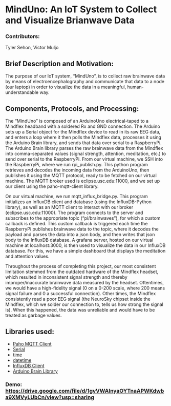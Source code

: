# MindUno: An IoT System to Collect and Visualize Brianwave Data
### Contributors: 
Tyler Sehon, Victor Muljo

## **Brief Description and Motivation:**

The purpose of our IoT system, “MindUno”, is to collect raw brainwave data by means of electroencephalography and communicate that data to a node (our laptop) in order to visualize the data in a meaningful, human-understandable way.


## **Components, Protocols, and Processing:**
The “MindUno” is composed of an ArduinoUno electrical-taped to a Mindflex headband with a soldered Rx and GND connection.
The Arduino sets up a Serial object for the Mindflex device to read in its raw EEG data, and enters a loop where it then polls the Mindflex data, processes it using the Arduino Brain library, and sends that data over serial to a RaspberryPi. The Arduino Brain library parses the raw brainwave data from the Mindflex into comma-separated values (signal strength, attention, meditation, etc.) to send over serial to the RaspberryPi.
From our virtual machine, we SSH into the RaspberryPi, where we run rpi_publish.py. This python program retrieves and decodes the incoming data from the ArduinoUno, then publishes it using the MQTT protocol, ready to be fetched on our virtual machine. The MQTT broker used is eclipse.usc.edu:11000, and we set up our client using the paho-mqtt-client library.

On our virtual machine, we run mqtt_influx_bridge.py. This program initializes an InfluxDB client and database (using the InfluxDB-Python library), as well as an MQTT client to interact with our broker (eclipse.usc.edu:11000). The program connects to the server and subscribes to the appropriate topic (“pi/brainwaves”), for which a custom callback is defined. This custom callback is triggered each time the RaspberryPi publishes brainwave data to the topic, where it decodes the payload and parses the data into a json body, and then writes that json body to the InfluxDB database.
A grafana server, hosted on our virtual machine at localhost:3000, is then used to visualize the data in our InfluxDB database. For this, we have a simple dashboard that displays the meditation and attention values.

Throughout the process of completing this project, our most consistent limitation stemmed from the outdated hardware of the Mindflex headset, which resulted in inconsistent signal strength and thereby improper/inaccurate brainwave data measured by the headset. Oftentimes, we would have a high-fidelity signal (0 on a 0-200 scale, where 200 means signal failure and 0 a successful connection). Other times, the Mindflex consistently read a poor EEG signal (the NeuroSky chipset inside the Mindflex, which we solder our connection to, tells us how strong the signal is). When this happened, the data was unreliable and would have to be treated as garbage values.

## Libraries used:
- [Paho MQTT Client](https://github.com/eclipse/paho.mqtt.python)
- [Serial](https://pythonhosted.org/pyserial/index.html)
- [time](https://docs.python.org/3/library/time.html)
- [datetime](https://docs.python.org/3/library/datetime.html#module-datetime)
- [InfluxDB Client](https://github.com/influxdata/influxdb-python)
- [Arduino Brain Library](https://github.com/kitschpatrol/Brain.git)

### **Demo:** https://drive.google.com/file/d/1gvVWAInyaOYTnaAPWKdwba9XMVyLUbCn/view?usp=sharing

